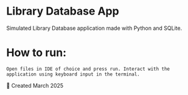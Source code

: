 # Library Database App
Simulated Library Database application made with Python and SQLite.

# How to run:

```
Open files in IDE of choice and press run. Interact with the application using keyboard input in the terminal.
```

🌟 Created March 2025
